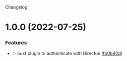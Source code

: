 Changelog

# 1.0.0 (2022-07-25)


### Features

* :sparkles: nuxt plugin to authenticate with Directus ([fb0b40d](https://github.com/nuxtus/nuxt-module/commit/fb0b40d3ad81846d9c0bc87b87dbdf0a1c148c8f))

